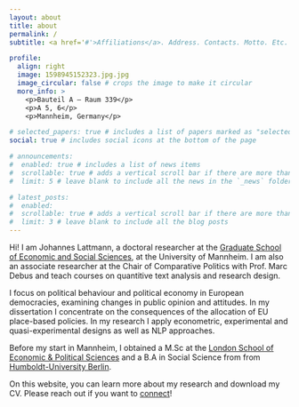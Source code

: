 ```yaml
---
layout: about
title: about
permalink: /
subtitle: <a href='#'>Affiliations</a>. Address. Contacts. Motto. Etc.

profile:
  align: right
  image: 1598945152323.jpg.jpg
  image_circular: false # crops the image to make it circular
  more_info: >
    <p>Bauteil A – Raum 339</p>
    <p>A 5, 6</p>
    <p>Mannheim, Germany</p>

# selected_papers: true # includes a list of papers marked as "selected={true}"
social: true # includes social icons at the bottom of the page

# announcements:
#  enabled: true # includes a list of news items
#  scrollable: true # adds a vertical scroll bar if there are more than 3 news items
#  limit: 5 # leave blank to include all the news in the `_news` folder

# latest_posts:
#  enabled: 
#  scrollable: true # adds a vertical scroll bar if there are more than 3 new posts items
#  limit: 3 # leave blank to include all the blog posts
---
```


Hi! I am Johannes Lattmann, a doctoral researcher at the [Graduate School of Economic and Social Sciences](https://www.uni-mannheim.de/gess/), at the University of Mannheim. I am also an associate researcher at the Chair of Comparative Politics with Prof. Marc Debus and teach courses on quantitive text analysis and research design.

I focus on political behaviour and political economy in European democracies, examining changes in public opinion and attitudes. In my dissertation I concentrate on the consequences of the allocation of EU place-based policies. In my research I apply econometric, experimental and quasi-experimental designs as well as NLP approaches. 

Before my start in Mannheim, I obtained a M.Sc at the [London School of Economic & Political Sciences](https://www.lse.ac.uk/) and a B.A in Social Science from from [Humboldt-University Berlin](https://www.hu-berlin.de/en/).

On this website, you can learn more about my research and download my CV. Please reach out if you want to [connect](mailto:Johannes.lattmann@uni-mannheim.de)!
